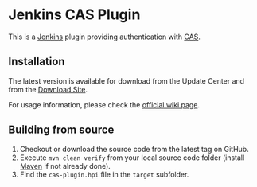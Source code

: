 Jenkins CAS Plugin
==================

This is a [Jenkins](http://jenkins-ci.org) plugin providing authentication with [CAS](https://www.apereo.org/projects/cas).

Installation
------------

The latest version is available for download from the Update Center and from the [Download Site](http://updates.jenkins-ci.org/download/plugins/cas-plugin/).

For usage information, please check the [official wiki page](https://wiki.jenkins-ci.org/display/JENKINS/CAS+Plugin).

Building from source
--------------------

1. Checkout or download the source code from the latest tag on GitHub.
2. Execute `mvn clean verify` from your local source code folder (install [Maven](http://maven.apache.org) if not already done).
3. Find the `cas-plugin.hpi` file in the `target` subfolder.
